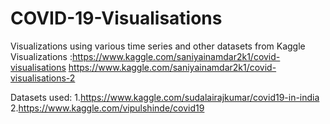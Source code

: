 # COVID-19-Visualisations
Visualizations using various time series and other datasets from Kaggle
Visualizations :https://www.kaggle.com/saniyainamdar2k1/covid-visualisations
                https://www.kaggle.com/saniyainamdar2k1/covid-visualisations-2
       
Datasets used: 
1.https://www.kaggle.com/sudalairajkumar/covid19-in-india
2.https://www.kaggle.com/vipulshinde/covid19
